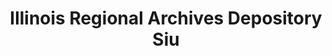 ---
layout: repo
title: "Illinois Regional Archives Depository Siu"
id: 15298
permalink: repos/15298/
---